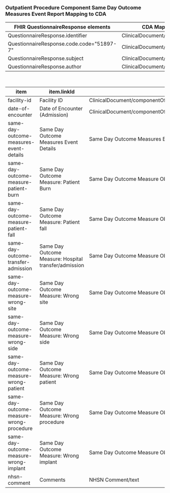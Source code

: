 ### Outpatient Procedure Component Same Day Outcome Measures Event Report Mapping to CDA

<table class="codes">
  <thead>
    <tr>
      <th>FHIR QuestionnaireResponse elements</th>
      <th>CDA Mapping</th>
    </tr>
  </thead>
  <tbody>
    <tr>
      <td>QuestionnaireResponse.identifier</td>
      <td>ClinicalDocument/id</td>
    </tr>
    <tr>
      <td>QuestionnaireResponse.code.code="51897-7"</td>
      <td>ClinicalDocument/code</td>
    </tr>
    <tr>
      <td>QuestionnaireResponse.subject</td>
      <td>ClinicalDocument/recordTarget</td>
    </tr>
    <tr>
      <td>QuestionnaireResponse.author</td>
      <td>ClinicalDocument/author</td>
    </tr>
  </tbody>
</table>
<br/>

<table class="codes">
  <thead>
    <tr>
      <th>item</th>
      <th>item.linkId</th>
      <th>CDA Mapping</th>
    </tr>
  </thead>
  <tbody>
    <tr>
      <td>facility-id</td>
      <td>Facility ID</td>
      <td>ClinicalDocument/componentOf/encompassingEncounter/location/healthCareFacility/id</td>
    </tr>
    <tr>
      <td>date-of-encounter</td>
      <td>Date of Encounter (Admission)</td>
      <td>ClinicalDocument/componentOf/encompassingEncounter/id</td>
    </tr>
    <tr>
      <td>same-day-outcome-measures-event-details</td>
      <td>Same Day Outcome Measures Event Details</td>
      <td>Same Day Outcome Measures Event Details Section</td>
    </tr>
    <tr>
      <td>same-day-outcome-measure-patient-burn</td>
      <td>Same Day Outcome Measure: Patient Burn</td>
      <td>Same Day Outcome Measure Observation (V3)[code="125666000"]/negationInd</td>
    </tr>
    <tr>
      <td>same-day-outcome-measure-patient-fall</td>
      <td>Same Day Outcome Measure: Patient fall</td>
      <td>Same Day Outcome Measure Observation (V3)[code="217082002"]/negationInd</td>
    </tr>
    <tr>
      <td>same-day-outcome-transfer-admission</td>
      <td>Same Day Outcome Measure: Hospital transfer/admission</td>
      <td>Same Day Outcome Measure Observation (V3)[code="1645-1"]/negationInd</td>
    </tr>
    <tr>
      <td>same-day-outcome-measure-wrong-site</td>
      <td>Same Day Outcome Measure: Wrong site</td>
      <td>Same Day Outcome Measure Observation (V3)[code="1646-9"]/negationInd</td>
    </tr>
    <tr>
      <td>same-day-outcome-measure-wrong-side</td>
      <td>Same Day Outcome Measure: Wrong side</td>
      <td>Same Day Outcome Measure Observation (V3)[code="1647-7"]/negationInd</td>
    </tr>
    <tr>
      <td>same-day-outcome-measure-wrong-patient</td>
      <td>Same Day Outcome Measure: Wrong patient</td>
      <td>Same Day Outcome Measure Observation (V3)[code="1648-5"]/negationInd</td>
    </tr>
    <tr>
      <td>same-day-outcome-measure-wrong-procedure</td>
      <td>Same Day Outcome Measure: Wrong procedure</td>
      <td>Same Day Outcome Measure Observation (V3)[code="370898007"]/negationInd</td>
    </tr>
    <tr>
      <td>same-day-outcome-measure-wrong-implant</td>
      <td>Same Day Outcome Measure: Wrong implant</td>
      <td>Same Day Outcome Measure Observation (V3)[code="1649-3"]/negationInd</td>
    </tr>
    <tr>
      <td>nhsn-comment</td>
      <td>Comments</td>
      <td>NHSN Comment/text</td>
    </tr>
  </tbody>
</table>